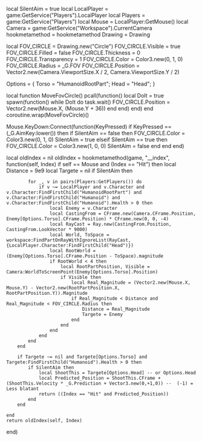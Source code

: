 local SilentAim = true
local LocalPlayer = game:GetService("Players").LocalPlayer
local Players = game:GetService("Players")
local Mouse = LocalPlayer:GetMouse()
local Camera = game:GetService("Workspace").CurrentCamera
hookmetamethod = hookmetamethod
Drawing = Drawing

local FOV_CIRCLE = Drawing.new("Circle")
FOV_CIRCLE.Visible = true
FOV_CIRCLE.Filled = false
FOV_CIRCLE.Thickness = 0
FOV_CIRCLE.Transparency = 1
FOV_CIRCLE.Color = Color3.new(0, 1, 0)
FOV_CIRCLE.Radius = _G.FOV
FOV_CIRCLE.Position = Vector2.new(Camera.ViewportSize.X / 2, Camera.ViewportSize.Y / 2)

Options = {
    Torso = "HumanoidRootPart";
    Head = "Head";
}

local function MoveFovCircle()
    pcall(function()
        local DoIt = true
        spawn(function()
            while DoIt do task.wait()
                FOV_CIRCLE.Position = Vector2.new(Mouse.X, (Mouse.Y + 36))
            end
        end)
    end)
end coroutine.wrap(MoveFovCircle)()

Mouse.KeyDown:Connect(function(KeyPressed)
    if KeyPressed == (_G.AimKey:lower()) then
        if SilentAim == false then
            FOV_CIRCLE.Color = Color3.new(0, 1, 0)
            SilentAim = true
        elseif SilentAim == true then
            FOV_CIRCLE.Color = Color3.new(1, 0, 0)
            SilentAim = false
        end
    end
end)

local oldIndex = nil 
oldIndex = hookmetamethod(game, "__index", function(self, Index)
    if self == Mouse and (Index == "Hit") then 
        local Distance = 9e9
        local Targete = nil
        if SilentAim then

            for _, v in pairs(Players:GetPlayers()) do 
                if v ~= LocalPlayer and v.Character and v.Character:FindFirstChild("HumanoidRootPart") and v.Character:FindFirstChild("Humanoid") and v.Character:FindFirstChild("Humanoid").Health > 0 then
                    local Enemy = v.Character	
                    local CastingFrom = CFrame.new(Camera.CFrame.Position, Enemy[Options.Torso].CFrame.Position) * CFrame.new(0, 0, -4)
                    local RayCast = Ray.new(CastingFrom.Position, CastingFrom.LookVector * 9000)
                    local World, ToSpace = workspace:FindPartOnRayWithIgnoreList(RayCast, {LocalPlayer.Character:FindFirstChild("Head")})
                    local RootWorld = (Enemy[Options.Torso].CFrame.Position - ToSpace).magnitude
                    if RootWorld < 4 then
                        local RootPartPosition, Visible = Camera:WorldToScreenPoint(Enemy[Options.Torso].Position)
                        if Visible then
                            local Real_Magnitude = (Vector2.new(Mouse.X, Mouse.Y) - Vector2.new(RootPartPosition.X, RootPartPosition.Y)).Magnitude
                            if Real_Magnitude < Distance and Real_Magnitude < FOV_CIRCLE.Radius then
                                Distance = Real_Magnitude
                                Targete = Enemy
                            end
                        end
                    end
                end
            end
        end

        if Targete ~= nil and Targete[Options.Torso] and Targete:FindFirstChild("Humanoid").Health > 0 then
            if SilentAim then
                local ShootThis = Targete[Options.Head] -- or Options.Head
                local Predicted_Position = ShootThis.CFrame + (ShootThis.Velocity * _G.Prediction + Vector3.new(0,+1,0)) --  (-1) = Less blatant
                return ((Index == "Hit" and Predicted_Position))
            end
        end

    end
    return oldIndex(self, Index)
end)
